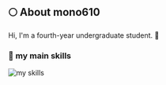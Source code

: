 ## 🌕 About mono610
Hi, I'm a fourth-year undergraduate student. 🤝

### 🌱 my main skills
<img alt="my skills" src="https://skillicons.dev/icons?theme=light&perline=8&i=python,pytorch,git,github" />
